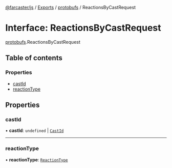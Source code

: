 [@farcaster/js](../README.md) / [Exports](../modules.md) / [protobufs](../modules/protobufs.md) / ReactionsByCastRequest

# Interface: ReactionsByCastRequest

[protobufs](../modules/protobufs.md).ReactionsByCastRequest

## Table of contents

### Properties

- [castId](protobufs.ReactionsByCastRequest.md#castid)
- [reactionType](protobufs.ReactionsByCastRequest.md#reactiontype)

## Properties

### castId

• **castId**: `undefined` \| [`CastId`](../modules/protobufs.md#castid)

___

### reactionType

• **reactionType**: [`ReactionType`](../enums/protobufs.ReactionType.md)

